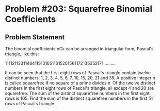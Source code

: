# Problem #203: Squarefree Binomial Coefficients 

## Problem Statement 

The binomial coefficients nCk can be arranged in triangular form, Pascal's triangle, like this:

111121133114641151010511615201561172135352171
.........

It can be seen that the first eight rows of Pascal's triangle contain twelve distinct numbers: 1, 2, 3, 4, 5, 6, 7, 10, 15, 20, 21 and 35.
A positive integer n is called squarefree if no square of a prime divides n.
Of the twelve distinct numbers in the first eight rows of Pascal's triangle, all except 4 and 20 are squarefree.
The sum of the distinct squarefree numbers in the first eight rows is 105.
Find the sum of the distinct squarefree numbers in the first 51 rows of Pascal's triangle.

